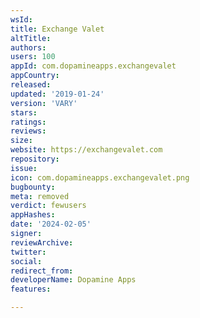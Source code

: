 ```yaml
---
wsId: 
title: Exchange Valet
altTitle: 
authors: 
users: 100
appId: com.dopamineapps.exchangevalet
appCountry: 
released: 
updated: '2019-01-24'
version: 'VARY'
stars: 
ratings: 
reviews: 
size: 
website: https://exchangevalet.com
repository: 
issue: 
icon: com.dopamineapps.exchangevalet.png
bugbounty: 
meta: removed
verdict: fewusers
appHashes: 
date: '2024-02-05'
signer: 
reviewArchive: 
twitter: 
social: 
redirect_from: 
developerName: Dopamine Apps
features: 

---
```


